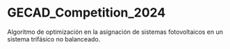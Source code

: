 # GECAD_Competition_2024
Algoritmo de optimización en la asignación de sistemas fotovoltaicos en un sistema trifásico no balanceado.
